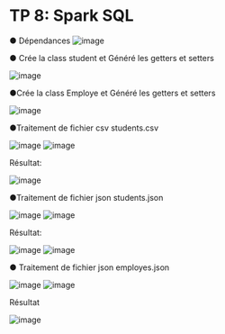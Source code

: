 # TP 8: Spark SQL
●	Dépendances
![image](https://user-images.githubusercontent.com/80116765/169406866-b3e85afc-aeee-41df-b895-631f9cf64e52.png)

●	Crée la class student et Généré les getters et setters

![image](https://user-images.githubusercontent.com/80116765/169406936-7493d463-c05f-4d13-af51-eb5387910e5a.png)

●Crée la class Employe et Généré les getters et setters

![image](https://user-images.githubusercontent.com/80116765/169407074-60ff4eea-9549-44b7-a319-aee9f3c37d2a.png)

●Traitement de fichier csv students.csv

![image](https://user-images.githubusercontent.com/80116765/169407249-33a4db51-46e4-4c82-9ed4-a1fedc8b1393.png)
![image](https://user-images.githubusercontent.com/80116765/169407265-33363982-739d-45f7-acf8-11fc23fdc2bb.png)

Résultat:

![image](https://user-images.githubusercontent.com/80116765/169407289-7d2297a4-126e-4ca8-8bf9-0ac3ace35429.png)

●Traitement de fichier json students.json 

![image](https://user-images.githubusercontent.com/80116765/169407312-b2fa54ba-be92-4a0b-bee4-14e559c00eb5.png)
![image](https://user-images.githubusercontent.com/80116765/169407340-466e85a1-074a-4170-bb2f-3d69918e2573.png)

Résultat:

![image](https://user-images.githubusercontent.com/80116765/169407364-a27aaaf9-802e-4704-b7d2-120e40243f50.png)
![image](https://user-images.githubusercontent.com/80116765/169407382-eeb0a64c-dadd-4b8a-958a-eedcc89dc01e.png)

●	Traitement de fichier json employes.json

![image](https://user-images.githubusercontent.com/80116765/169407477-df7a78ec-5f4f-4abc-8019-39f7874f784a.png)
![image](https://user-images.githubusercontent.com/80116765/169407495-53121440-ee73-4480-8ec4-a42529db8582.png)

Résultat

![image](https://user-images.githubusercontent.com/80116765/169407519-e4914325-ba07-47ab-881e-9bd2f86bffe1.png)

